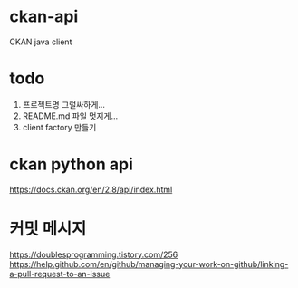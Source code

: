 # ckan-api
CKAN java client

# todo
1. 프로젝트명 그럴싸하게...
2. README.md 파일 멋지게...
3. client factory 만들기

# ckan python api
https://docs.ckan.org/en/2.8/api/index.html

# 커밋 메시지
https://doublesprogramming.tistory.com/256
https://help.github.com/en/github/managing-your-work-on-github/linking-a-pull-request-to-an-issue